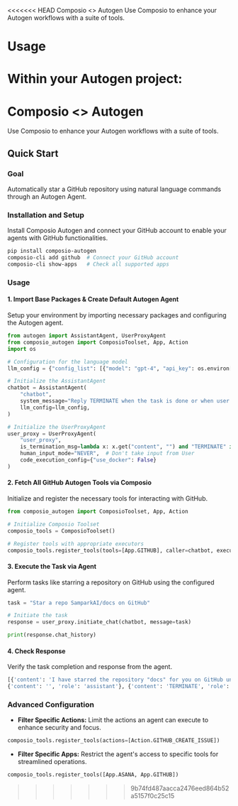 <<<<<<< HEAD
Composio <> Autogen
Use Composio to enhance your Autogen workflows with a suite of tools.

# Usage
Within your Autogen project:
=======
# Composio <> Autogen
Use Composio to enhance your Autogen workflows with a suite of tools.

## Quick Start

### Goal

Automatically star a GitHub repository using natural language commands through an Autogen Agent.

### Installation and Setup

Install Composio Autogen and connect your GitHub account to enable your agents with GitHub functionalities.

```bash
pip install composio-autogen
composio-cli add github  # Connect your GitHub account
composio-cli show-apps   # Check all supported apps
```

### Usage

#### 1. Import Base Packages & Create Default Autogen Agent

Setup your environment by importing necessary packages and configuring the Autogen agent.

```python
from autogen import AssistantAgent, UserProxyAgent
from composio_autogen import ComposioToolset, App, Action
import os

# Configuration for the language model
llm_config = {"config_list": [{"model": "gpt-4", "api_key": os.environ["OPENAI_API_KEY"]}]}

# Initialize the AssistantAgent
chatbot = AssistantAgent(
    "chatbot",
    system_message="Reply TERMINATE when the task is done or when user's content is empty",
    llm_config=llm_config,
)

# Initialize the UserProxyAgent
user_proxy = UserProxyAgent(
    "user_proxy",
    is_termination_msg=lambda x: x.get("content", "") and "TERMINATE" in x.get("content", ""),
    human_input_mode="NEVER",  # Don't take input from User
    code_execution_config={"use_docker": False}
)
```

#### 2. Fetch All GitHub Autogen Tools via Composio

Initialize and register the necessary tools for interacting with GitHub.

```python
from composio_autogen import ComposioToolset, App, Action

# Initialize Composio Toolset
composio_tools = ComposioToolset()

# Register tools with appropriate executors
composio_tools.register_tools(tools=[App.GITHUB], caller=chatbot, executor=user_proxy)
```

#### 3. Execute the Task via Agent

Perform tasks like starring a repository on GitHub using the configured agent.

```python
task = "Star a repo SamparkAI/docs on GitHub"

# Initiate the task
response = user_proxy.initiate_chat(chatbot, message=task)

print(response.chat_history)
```

#### 4. Check Response

Verify the task completion and response from the agent.

```bash
[{'content': 'I have starred the repository "docs" for you on GitHub under the account "SamparkAI".', 'role': 'user'}, 
{'content': '', 'role': 'assistant'}, {'content': 'TERMINATE', 'role': 'user'}]
```

### Advanced Configuration

- **Filter Specific Actions:** Limit the actions an agent can execute to enhance security and focus.

```python
composio_tools.register_tools(actions=[Action.GITHUB_CREATE_ISSUE])
```

- **Filter Specific Apps:** Restrict the agent's access to specific tools for streamlined operations.

```python
composio_tools.register_tools([App.ASANA, App.GITHUB])
```
>>>>>>> 9b74fd487aacca2476eed864b52a5157f0c25c15
